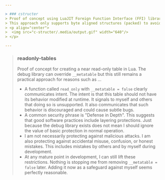 ```yaml
---

> ### cstructer
> Proof of concept using LuaJIT Foreign Function Interface (FFI) library to both define and generate C-style tables at run time.
> This approach only supports byte aligned structures (packed) to avoid any alignment assumptions made by the compiler.
> <p align="center">
>  <img src="c-structer/.media/output.gif" width="640"/>
> </p>

---
```


> ### readonly-tables
> Proof of concept for creating a near read-only table in Lua. The debug library can override `__metatable` but this still remains a practical approach for reasons such as ...
> - A function called `read_only` with `__metatable = false` clearly communicates intent. The intent is that this table should not have its behavior modified at runtime. It signals to myself and others that doing so is unsupported. It also communicates that such behavior is discouraged and could cause subtle bugs.
> - A common security phrase is "Defense in Depth". This suggests that good software practices include layering protections. Just because the debug library exists does not mean I should ignore the value of basic protection in normal operation.
> - I am not necessarily protecting against malicious attacks. I am also protecting against accidental misuse, confusion, or honest mistakes. This includes mistakes by others and by myself during development.
> - At any mature point in development, I can still lift these restrictions. Nothing is stopping me from removing `__metatable = false` later. Adding it now as a safeguard against myself seems perfectly reasonable.

